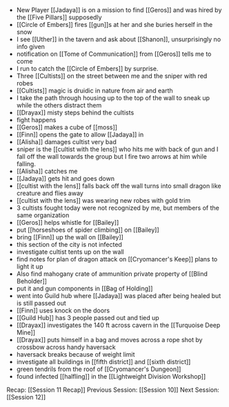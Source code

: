 - New Player [[Jadaya]] is on a mission to find [[Geros]] and was hired by the [[Five Pillars]] supposedly
- [[Circle of Embers]] fires [[gun]]s at her and she buries herself in the snow
- I see [[Uther]] in the tavern and ask about [[Shanon]], unsurprisingly  no info given
- notification on [[Tome of Communication]] from [[Geros]] tells me to come
- I run to catch the [[Circle of Embers]] by surprise. 
- Three [[Cultists]] on the street between me and the sniper with red robes
- [[Cultists]] magic is druidic in nature from air and earth
- I take the path through housing up to the top of the wall to sneak up while the others distract them
- [[Drayax]] misty steps behind the cultists 
- fight happens
- [[Geros]] makes a cube of [[moss]]
- [[Finn]] opens the gate to allow [[Jadaya]] in
- [[Alisha]] damages cultist very bad
- sniper is the [[cultist with the lens]] who hits me with back of gun and I fall off the wall towards the group but I fire two arrows at him while falling.
- [[Alisha]] catches me
- [[Jadaya]] gets hit and goes down
- [[cultist with the lens]] falls back off the wall turns into small dragon like creature and flies away
- [[cultist with the lens]] was wearing new robes with gold trim
- 3 cultists fought today were not recognized by me, but members of the same organization
- [[Geros]] helps whistle for [[Bailey]]
- put [[horseshoes of spider climbing]] on [[Bailey]]
- bring [[Finn]] up the wall on [[Bailey]]
- this section of the city is not infected
- investigate cultist tents up on the wall
- find notes for plan of dragon attack on [[Cryomancer's Keep]] plans to light it up
- Also find mahogany crate of ammunition private property of [[Blind Beholder]]
- put it and gun components in [[Bag of Holding]]
- went into Guild hub where [[Jadaya]] was placed after being healed but is still passed out
- [[Finn]] uses knock on the doors
- [[Guild Hub]] has 3 people passed out and tied up
- [[Drayax]] investigates the 140 ft across cavern in the [[Turquoise Deep Mine]]
- [[Drayax]] puts himself in a bag and moves across a rope shot by crossbow across handy haversack
- haversack breaks because of weight limit
- investigate all buildings in [[fifth district]] and [[sixth district]]
- green tendrils  from the roof of [[Cryomancer's Dungeon]]
- found infected [[halfling]] in the [[Lightweight Division Workshop]]

Recap: [[Session 11 Recap]]
Previous Session: [[Session 10]]
Next Session: [[Session 12]]